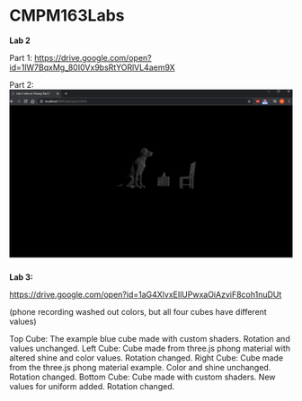 # CMPM163Labs

**Lab 2**

Part 1: https://drive.google.com/open?id=1lW7BqxMg_80I0Vx9bsRtYORlVL4aem9X

Part 2:
![](lab2/Lab2Part2Scene.PNG)


**Lab 3:**

https://drive.google.com/open?id=1aG4XlvxEIlUPwxaOiAzviF8coh1nuDUt

(phone recording washed out colors, but all four cubes have different values)

Top Cube: The example blue cube made with custom shaders. Rotation and values unchanged.
Left Cube: Cube made from three.js phong material with altered shine and color values. Rotation changed.
Right Cube: Cube made from the three.js phong material example. Color and shine unchanged. Rotation changed.
Bottom Cube: Cube made with custom shaders. New values for uniform added. Rotation changed.
